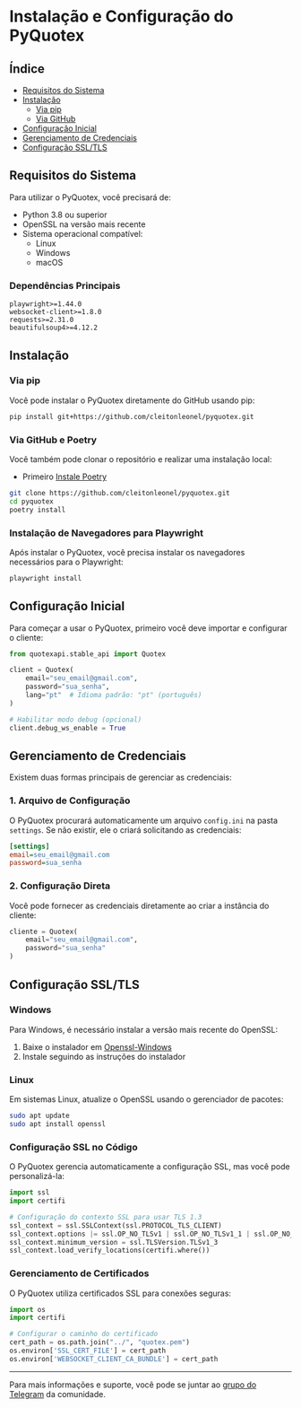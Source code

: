 # Instalação e Configuração do PyQuotex

## Índice
- [Requisitos do Sistema](#requisitos-do-sistema)
- [Instalação](#instalação)
  - [Via pip](#via-pip)
  - [Via GitHub](#via-github)
- [Configuração Inicial](#configuração-inicial)
- [Gerenciamento de Credenciais](#gerenciamento-de-credenciais)
- [Configuração SSL/TLS](#configuração-ssltls)

## Requisitos do Sistema

Para utilizar o PyQuotex, você precisará de:

- Python 3.8 ou superior
- OpenSSL na versão mais recente
- Sistema operacional compatível:
  - Linux
  - Windows
  - macOS

### Dependências Principais
```
playwright>=1.44.0
websocket-client>=1.8.0
requests>=2.31.0
beautifulsoup4>=4.12.2
```

## Instalação

### Via pip
Você pode instalar o PyQuotex diretamente do GitHub usando pip:

```bash
pip install git+https://github.com/cleitonleonel/pyquotex.git
```

### Via GitHub e Poetry
Você também pode clonar o repositório e realizar uma instalação local:
- Primeiro [Instale Poetry](https://python-poetry.org/docs/#installing-with-the-official-installer)

```bash
git clone https://github.com/cleitonleonel/pyquotex.git
cd pyquotex
poetry install
```

### Instalação de Navegadores para Playwright
Após instalar o PyQuotex, você precisa instalar os navegadores necessários para o Playwright:

```bash
playwright install
```

## Configuração Inicial

Para começar a usar o PyQuotex, primeiro você deve importar e configurar o cliente:

```python
from quotexapi.stable_api import Quotex

client = Quotex(
    email="seu_email@gmail.com",
    password="sua_senha",
    lang="pt"  # Idioma padrão: "pt" (português)
)

# Habilitar modo debug (opcional)
client.debug_ws_enable = True
```

## Gerenciamento de Credenciais

Existem duas formas principais de gerenciar as credenciais:

### 1. Arquivo de Configuração
O PyQuotex procurará automaticamente um arquivo `config.ini` na pasta `settings`. Se não existir, ele o criará solicitando as credenciais:

```ini
[settings]
email=seu_email@gmail.com
password=sua_senha
```

### 2. Configuração Direta
Você pode fornecer as credenciais diretamente ao criar a instância do cliente:

```python
cliente = Quotex(
    email="seu_email@gmail.com",
    password="sua_senha"
)
```

## Configuração SSL/TLS

### Windows
Para Windows, é necessário instalar a versão mais recente do OpenSSL:
1. Baixe o instalador em [Openssl-Windows](https://slproweb.com/products/Win32OpenSSL.html)
2. Instale seguindo as instruções do instalador

### Linux
Em sistemas Linux, atualize o OpenSSL usando o gerenciador de pacotes:

```bash
sudo apt update
sudo apt install openssl
```

### Configuração SSL no Código
O PyQuotex gerencia automaticamente a configuração SSL, mas você pode personalizá-la:

```python
import ssl
import certifi

# Configuração do contexto SSL para usar TLS 1.3
ssl_context = ssl.SSLContext(ssl.PROTOCOL_TLS_CLIENT)
ssl_context.options |= ssl.OP_NO_TLSv1 | ssl.OP_NO_TLSv1_1 | ssl.OP_NO_TLSv1_2
ssl_context.minimum_version = ssl.TLSVersion.TLSv1_3
ssl_context.load_verify_locations(certifi.where())
```

### Gerenciamento de Certificados
O PyQuotex utiliza certificados SSL para conexões seguras:

```python
import os
import certifi

# Configurar o caminho do certificado
cert_path = os.path.join("../", "quotex.pem")
os.environ['SSL_CERT_FILE'] = cert_path
os.environ['WEBSOCKET_CLIENT_CA_BUNDLE'] = cert_path
```

---

Para mais informações e suporte, você pode se juntar ao [grupo do Telegram](https://t.me/+Uzcmc-NZvN4xNTQx) da comunidade.